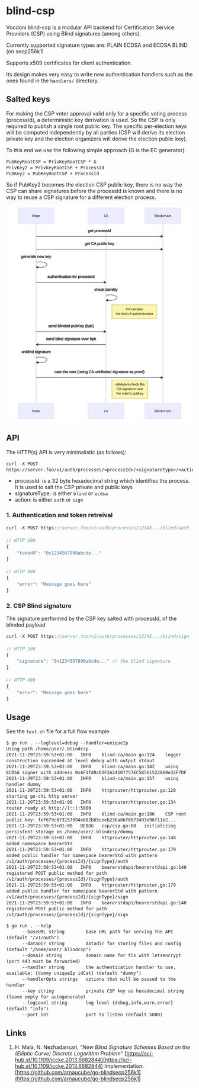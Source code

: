 # blind-csp

Vocdoni blind-csp is a modular API backend for Certification Service Providers (CSP) using Blind signatures (among others).

Currently supported signature types are: PLAIN ECDSA and ECDSA BLIND (on secp256k1)

Supports x509 certificates for client authentication.

Its design makes very easy to write new authentication handlers such as the ones found in the `handlers/` directory.

## Salted keys

For making the CSP voter approval valid only for a specific voting process (processId), a deterministic key derivation 
is used. So the CSP is only required to publish a single root public key. The specific per-election keys will be computed
independently by all parties (CSP will derive its election private key and the election organizers will derive the election
public key). 

To this end we use the following simple approach (G is the EC generator):

```
PubKeyRootCSP = PrivKeyRootCSP * G
PrivKey2 = PrivkeyRootCSP + ProcessId
PubKey2 = PubKeyRootCSP + ProcessId
```

So if PubKey2 becomes the election CSP public key, there is no way the CSP can share signatures before the processId is known
and there is no way to reuse a CSP signature for a different election process.

![flow diagram](https://raw.githubusercontent.com/vocdoni/blind-csp/master/misc/blind_csp_flow.svg)

## API

The HTTP(s) API is very minimalistic (as follows):

```
curl -X POST https://server.foo/v1/auth/processes/<processId>/<signatureType>/<action>
```
+ processId: is a 32 byte hexadecimal string which identifies the process. It is used to salt the CSP private and public keys
+ signatureType: is either `blind` or `ecdsa`
+ action: is either `auth` or `sign`

### 1. Authentication and token retreival

```js
curl -X POST https://server.foo/v1/auth/processes/12345.../blind/auth -d '{ "authData": ["data-required-by-the-handler"] }'

// HTTP 200
{
	"tokenR": "0x1234567890abcde..."
}

// HTTP 400
{
	"error": "Message goes here"
}
```

### 2. CSP Blind signature

The signature performed by the CSP key salted with processId, of the blinded payload 

```js
curl -X POST https://server.foo/v1/auth/processes/12345.../blind/sign -d '{ "payload": "0xabcdef...", "tokenR": "0x123bcde..." }'

// HTTP 200
{
	"signature": "0x1234567890abcde..." // the blind signature
}

// HTTP 400
{
	"error": "Message goes here"
}
```

## Usage

See the `test.sh` file for a full flow example.

```golang
$ go run . --loglevel=debug --handler=uniqueIp
Using path /home/user/.blindcsp
2021-11-29T23:59:53+01:00	INFO	blind-ca/main.go:124	logger construction succeeded at level debug with output stdout
2021-11-29T23:59:53+01:00	INFO	blind-ca/main.go:142	using ECDSA signer with address 0xAF1fd9cD2F2A24107757EC58561522869e32F7DF
2021-11-29T23:59:53+01:00	INFO	blind-ca/main.go:157	using handler dummy
2021-11-29T23:59:53+01:00	INFO	httprouter/httprouter.go:120	starting go-chi http server
2021-11-29T23:59:53+01:00	INFO	httprouter/httprouter.go:134	router ready at http://[::]:5000
2021-11-29T23:59:53+01:00	INFO	blind-ca/main.go:186	CSP root public key: fef679c673157994e882b85ceeb23ba86f0873493e96f11e2...
2021-11-29T23:59:53+01:00	DEBUG	csp/csp.go:68	initializing persistent storage on /home/user/.blindcsp/dummy
2021-11-29T23:59:53+01:00	INFO	httprouter/httprouter.go:148	added namespace bearerStd
2021-11-29T23:59:53+01:00	INFO	httprouter/httprouter.go:179	added public handler for namespace bearerStd with pattern /v1/auth/processes/{processId}/{signType}/auth
2021-11-29T23:59:53+01:00	INFO	bearerstdapi/bearerstdapi.go:140	registered POST public method for path /v1/auth/processes/{processId}/{signType}/auth
2021-11-29T23:59:53+01:00	INFO	httprouter/httprouter.go:179	added public handler for namespace bearerStd with pattern /v1/auth/processes/{processId}/{signType}/sign
2021-11-29T23:59:53+01:00	INFO	bearerstdapi/bearerstdapi.go:140	registered POST public method for path /v1/auth/processes/{processId}/{signType}/sign
```

```golang
$ go run . --help
      --baseURL string        base URL path for serving the API (default "/v1/auth")
      --dataDir string        datadir for storing files and config (default "/home/user/.blindcsp")
      --domain string         domain name for tls with letsencrypt (port 443 must be forwarded)
      --handler string        the authentication handler to use, available: {dummy uniqueIp idCat} (default "dummy")
      --handlerOpts strings   options that will be passed to the handler
      --key string            private CSP key as hexadecimal string (leave empty for autogenerate)
      --logLevel string       log level {debug,info,warn,error} (default "info")
      --port int              port to listen (default 5000)
```

## Links

1. H. Mala, N. Nezhadansari, *"New Blind Signature Schemes Based on the (Elliptic Curve) Discrete Logarithm Problem"* [https://sci-hub.st/10.1109/iccke.2013.6682844](https://sci-hub.st/10.1109/iccke.2013.6682844) Implementation: [https://github.com/arnaucube/go-blindsecp256k1](https://github.com/arnaucube/go-blindsecp256k1)
